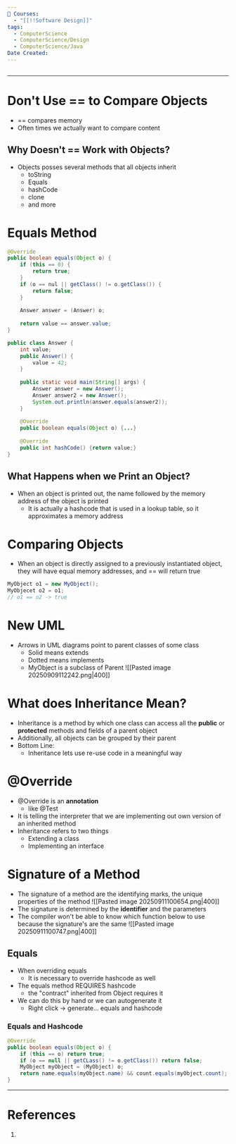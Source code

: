 ```yaml
---
📕 Courses:
  - "[[!!Software Design]]"
tags:
  - ComputerScience
  - ComputerScience/Design
  - ComputerScience/Java
Date Created:
---
```

```table-of-contents
```
---
# Don't Use == to Compare Objects
- == compares memory
- Often times we actually want to compare content
## Why Doesn't == Work with Objects?
- Objects posses several methods that all objects inherit
	- toString
	- Equals
	- hashCode
	- clone
	- and more

# Equals Method
```java
@Override
public boolean equals(Object o) {
	if (this == 0) {
		return true;
	}
	if (o == nul || getClass() != o.getClass()) {
		return false;
	}
	
	Answer answer = (Answer) o;
	
	return value == answer.value;
}
```

```java
public class Answer {
	int value;
	public Answer() {
		value = 42;
	}
	
	public static void main(String[] args) {
		Answer answer = new Answer();
		Answer answer2 = new Answer();
		System.out.println(answer.equals(answer2));
	}
	
	@Override
	public boolean equals(Object o) {...}
	
	@Override
	public int hashCode() {return value;}
}
```

## What Happens when we Print an Object?
- When an object is printed out, the name followed by the memory address of the object is printed
	- It is actually a hashcode that is used in a lookup table, so it approximates a memory address

# Comparing Objects
- When an object is directly assigned to a previously instantiated object, they will have equal memory addresses, and == will return true
```java
MyObject o1 = new MyObject();
MyObjecet o2 = o1;
// o1 == o2 -> true
```
# New UML
- Arrows in UML diagrams point to parent classes of some class
	- Solid means extends
	- Dotted means implements
	- MyObject is a subclass of Parent
![[Pasted image 20250909112242.png|400]]

# What does Inheritance Mean?
- Inheritance is a method by which one class can access all the **public** or **protected** methods and fields of a parent object
- Additionally, all objects can be grouped by their parent
- Bottom Line:
	- Inheritance lets use re-use code in a meaningful way

# @Override
- @Override is an **annotation**
	- like @Test
- It is telling the interpreter that we are implementing out own version of an inherited method
- Inheritance refers to two things
	- Extending a class
	- Implementing an interface

# Signature of a Method
- The signature of a method are the identifying marks, the unique properties of the method
![[Pasted image 20250911100654.png|400]]
- The signature is determined by the **identifier** and the parameters
- The compiler won't be able to know which function below to use because the signature's are the same
![[Pasted image 20250911100747.png|400]]
## Equals
- When overriding equals
	- It is necessary to override hashcode as well
- The equals method REQUIRES hashcode
	- the "contract" inherited from Object requires it
- We can do this by hand or we can autogenerate it
	- Right click -> generate... equals and hashcode
### Equals and Hashcode
```java
@Override
public boolean equals(Object o) {
	if (this == o) return true;
	if (o == null || getCLass() != o.getClass()) return false;
	MyObject myObject = (MyObject) o;
	return name.equals(myObject.name) && count.equals(myObject.count);
}
```
---
# References
1. 